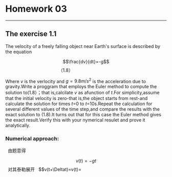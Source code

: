 # Homework 03

------

## The exercise 1.1

The velocity of a freely falling object near Earth's surface is described by the equation

$$\frac{dv}{dt}=-g$$                                           （1.8）

Where *v* is the verlocity and $g = 9.8m/s^2$ is the acceleration due to gravity.Write a proggram that employs the Euler method to compute the solution to(1.8）；that is,calcilate *v* as afunction of *t*.For simplicity,assume that the initial velocity is zero-that is,the object starts from rest-and calculate the solution for times *t*=0 to *t*=10s.Repeat the calculation for several different values of the time step,and compare the results with the exact solution to (1.8).It turns out that for this case the Euler method gives the exact result.Verify this with your nymerical resulet and prove it analytically.

### Numerical approach:
 
由题意得 

$$v(t)=-gt$$
 
对其泰勒展开
 
$$v(t+\Deltat)=v(t)=

